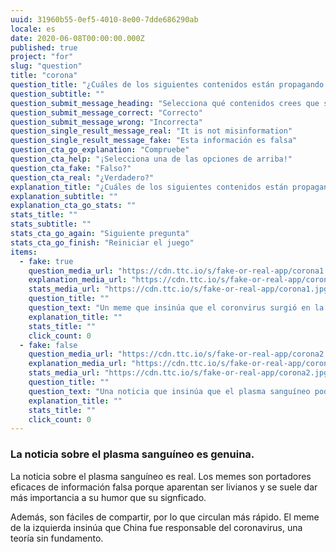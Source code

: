 ```yaml
---
uuid: 31960b55-0ef5-4010-8e00-7dde686290ab
locale: es
date: 2020-06-08T00:00:00.000Z
published: true
project: "for"
slug: "question"
title: "corona"
question_title: "¿Cuáles de los siguientes contenidos están propagando información falsa sobre el coronavirus?"
question_subtitle: ""
question_submit_message_heading: "Selecciona qué contenidos crees que son falsos o engañosos"
question_submit_message_correct: "Correcto"
question_submit_message_wrong: "Incorrecta"
question_single_result_message_real: "It is not misinformation"
question_single_result_message_fake: "Esta información es falsa"
question_cta_go_explanation: "Compruebe"
question_cta_help: "¡Selecciona una de las opciones de arriba!"
question_cta_fake: "Falso?"
question_cta_real: "¿Verdadero?"
explanation_title: "¿Cuáles de los siguientes contenidos están propagando información falsa sobre el coronavirus?"
explanation_subtitle: ""
explanation_cta_go_stats: ""
stats_title: ""
stats_subtitle: ""
stats_cta_go_again: "Siguiente pregunta"
stats_cta_go_finish: "Reiniciar el juego"
items:
  - fake: true
    question_media_url: "https://cdn.ttc.io/s/fake-or-real-app/corona1.jpg"
    explanation_media_url: "https://cdn.ttc.io/s/fake-or-real-app/corona1.jpg"
    stats_media_url: "https://cdn.ttc.io/s/fake-or-real-app/corona1.jpg"
    question_title: ""
    question_text: "Un meme que insinúa que el coronvirus surgió en la China"
    explanation_title: ""
    stats_title: ""
    click_count: 0
  - fake: false
    question_media_url: "https://cdn.ttc.io/s/fake-or-real-app/corona2.jpg"
    explanation_media_url: "https://cdn.ttc.io/s/fake-or-real-app/corona2.jpg"
    stats_media_url: "https://cdn.ttc.io/s/fake-or-real-app/corona2.jpg"
    question_title: ""
    question_text: "Una noticia que insinúa que el plasma sanguíneo podría ayudar a curar el coronavirus"
    explanation_title: ""
    stats_title: ""
    click_count: 0
---
```


### La noticia sobre el plasma sanguíneo es genuina.

La noticia sobre el plasma sanguíneo es real. Los memes son portadores eficaces de información falsa porque aparentan ser livianos y se suele dar más importancia a su humor que su signficado. 

Además, son fáciles de compartir, por lo que circulan más rápido. El meme de la izquierda insinúa que China fue responsable del coronavirus, una teoría sin fundamento.
